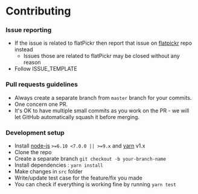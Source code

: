 # Contributing

### Issue reporting
* If the issue is related to flatPickr then report that issue on [flatpickr](https://github.com/chmln/flatpickr/issues) repo instead
    - Issues those are related to flatPickr may be closed without any reason
* Follow ISSUE_TEMPLATE  


### Pull requests guidelines
* Always create a separate branch from `master` branch for your commits.
* One concern one PR.
* It's OK to have multiple small commits as you work on the PR - we will let GitHub automatically squash it before merging.


### Development setup
* Install [node-js](http://nodejs.org/) `>=6.10 <7.0.0 || >=9.x` and [yarn](https://yarnpkg.com/en/docs/install) v1.x
* Clone the repo
* Create a separate branch `git checkout -b your-branch-name`
* Install dependencies : `yarn install`
* Make changes in ``src`` folder
* Write/update test case for the feature/fix you made 
* You can check if everything is working fine by running `yarn test`


